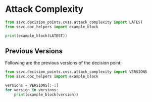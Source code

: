 # Attack Complexity

```python exec="true" idprefix=""
from ssvc.decision_points.cvss.attack_complexity import LATEST
from ssvc.doc_helpers import example_block

print(example_block(LATEST))
```

## Previous Versions

Following are the previous versions of the decision point:

```python exec="true" idprefix=""
from ssvc.decision_points.cvss.attack_complexity import VERSIONS
from ssvc.doc_helpers import example_block

versions = VERSIONS[:-1]
for version in versions:
    print(example_block(version))
```
